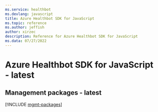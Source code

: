 ```yaml
---
ms.service: healthbot
ms.devlang: javascript
title: Azure Healthbot SDK for JavaScript
ms.topic: reference
ms.author: jeffish
author: xirzec
description: Reference for Azure Healthbot SDK for JavaScript
ms.data: 07/27/2022
---
```

# Azure Healthbot SDK for JavaScript - latest

## Management packages - latest
[!INCLUDE [mgmt-packages](healthbot-mgmt-index.md)]